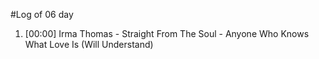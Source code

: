 #Log of 06 day

1. [00:00] Irma Thomas - Straight From The Soul - Anyone Who Knows What Love Is (Will Understand)

